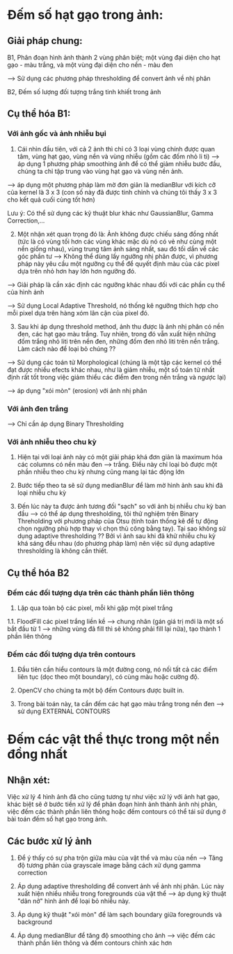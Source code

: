 # Đếm số hạt gạo trong ảnh:

## Giải pháp chung:

B1, Phân đoạn hình ảnh thành 2 vùng phân biệt;
một vùng đại diện cho hạt gạo - màu trắng, và một vùng đại diện cho nền - màu đen

--> Sử dụng các phương pháp thresholding để convert ảnh về nhị phân

B2, Đếm số lượng đối tượng trắng tinh khiết trong ảnh

## Cụ thể hóa B1:

### Với ảnh gốc và ảnh nhiễu bụi

1. Cái nhìn đầu tiên, với cả 2 ảnh thì chỉ có 3 loại vùng chính được quan tâm, vùng hạt gạo, vùng nền và vùng nhiễu (gồm các đốm nhỏ li ti) --> áp dụng 1 phương pháp smoothing ảnh để có thể giảm nhiễu bước đầu, chúng ta chỉ tập trung vào vùng hạt gạo và vùng nền ảnh.

--> áp dụng một phương pháp làm mờ đơn giản là medianBlur với kích cỡ của kernel là 3 x 3 (con số này đã được tinh chỉnh và chúng tôi thấy 3 x 3 cho kết quả cuối cùng tốt hơn)

Lưu ý: Có thể sử dụng các kỹ thuật blur khác như GaussianBlur, Gamma Correction,...

2. Một nhận xét quan trọng đó là: Ảnh không được chiếu sáng đồng nhất (tức là có vùng tối hơn các vùng khác mặc dù nó có vẻ như cùng một nền giống nhau), vùng trung tâm ảnh sáng nhất, sau đó tối dần về các góc phần tư --> Không thể dùng lấy ngưỡng nhị phân được, vì phương pháp này yêu cầu một ngưỡng cụ thể để quyết định màu của các pixel dựa trên nhỏ hơn hay lớn hơn ngưỡng đó.

--> Giải pháp là cần xác định các ngưỡng khác nhau đối với các phần cụ thể của hình ảnh

--> Sử dụng Local Adaptive Threshold, nó thống kê ngưỡng thích hợp cho mỗi pixel dựa trên hàng xóm lân cận của pixel đó.

3. Sau khi áp dụng threshold method, ảnh thu được là ảnh nhị phân có nền đen, các hạt gạo màu trắng. Tuy nhiên, trong đó vẫn xuất hiện những đốm trắng nhỏ liti trên nền đen, những đốm đen nhỏ liti trên nền trắng. Làm cách nào để loại bỏ chúng ??

--> Sử dụng các toán tử Morphological (chúng là một tập các kernel có thể đạt được nhiều efects khác nhau, như là giảm nhiễu, một số toán tử nhất định rất tốt trong việc giảm thiểu các điểm đen trong nền trắng và ngược lại)

--> áp dụng "xói mòn" (erosion) với ảnh nhị phân

### Với ảnh đen trắng

--> Chỉ cần áp dụng Binary Thresholding

### Với ảnh nhiễu theo chu kỳ

1. Hiện tại với loại ảnh này có một giải pháp khá đơn giản là maximum hóa các columns có nền màu đen --> trắng. Điều này chỉ loại bỏ được một phần nhiễu theo chu kỳ nhưng cũng mang lại tác động lớn

2. Bước tiếp theo ta sẽ sử dụng medianBlur để làm mờ hình ảnh sau khi đã loại nhiễu chu kỳ

3. Đến lúc này ta được ảnh tương đối "sạch" so với ảnh bị nhiễu chu kỳ ban đầu --> có thể áp dụng thresholding, tôi thử nghiệm trên Binary Threholding với phương pháp của Otsu (tính toán thống kê để tự động chọn ngưỡng phù hợp thay vì chọn thủ công bằng tay). Tại sao không sử dụng adaptive thresholding ?? Bởi vì ảnh sau khi đã khử nhiễu chu kỳ khá sáng đều nhau (do phương pháp làm) nên việc sử dụng adaptive thresholding là không cần thiết.

## Cụ thể hóa B2

### Đếm các đối tượng dựa trên các thành phần liên thông

1. Lặp qua toàn bộ các pixel, mỗi khi gặp một pixel trắng

1.1. FloodFill các pixel trắng liền kề --> chung nhãn (gán giá trị mới là một số bắt đầu từ 1 --> những vùng đã fill thì sẽ không phải fill lại nữa), tạo thành 1 phần liên thông

### Đếm các đối tượng dựa trên contours

1. Đầu tiên cần hiểu contours là một đường cong, nó nối tất cả các điểm liên tục (dọc theo một boundary), có cùng màu hoặc cường độ.

2. OpenCV cho chúng ta một bộ đếm Contours được built in.

3. Trong bài toán này, ta cần đếm các hạt gạo màu trắng trong nền đen --> sử dụng EXTERNAL CONTOURS


# Đếm các vật thể thực trong một nền đồng nhất

## Nhận xét:

Việc xử lý 4 hình ảnh đã cho cũng tương tự như việc xử lý với ảnh hạt gạo, khác biệt sẽ ở bước tiền xử lý để phân đoạn hình ảnh thành ảnh nhị phân, việc đếm các thành phần liên thông hoặc đếm contours có thể tái sử dụng ở bài toán đếm số hạt gạo trong ảnh.

## Các bước xử lý ảnh

1. Để ý thấy có sự pha trộn giữa màu của vật thể và màu của nền --> Tăng độ tương phản của grayscale image bằng cách xử dụng gamma correction

2. Áp dụng adaptive thresholding để convert ảnh về ảnh nhị phân. Lúc này xuất hiện nhiều nhiễu trong foregrounds của vật thể --> áp dụng kỹ thuật "dãn nở" hình ảnh để loại bỏ nhiễu này.

3. Áp dụng kỹ thuật "xói mòn" để làm sạch boundary giữa foregrounds và background

4. Áp dụng medianBlur để tăng độ smoothing cho ảnh --> việc đếm các thành phần liên thông và đếm contours chính xác hơn



